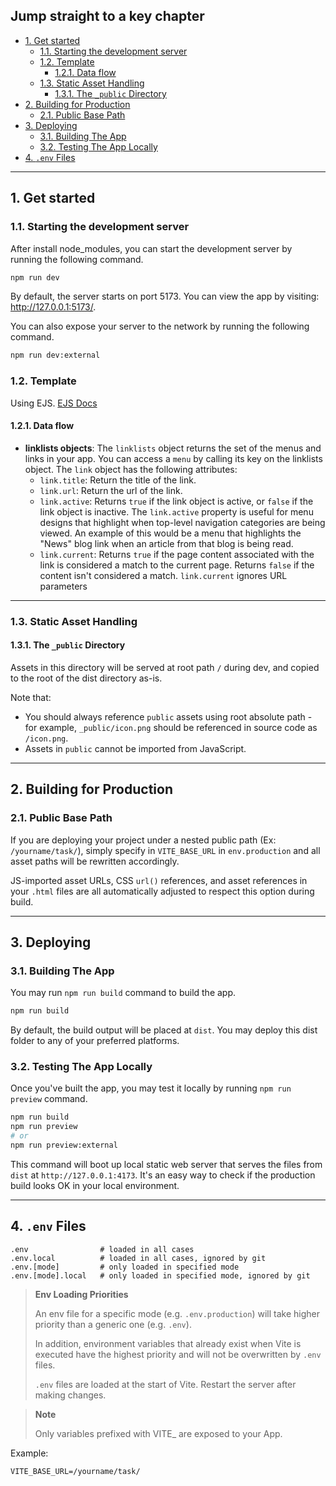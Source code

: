 ## Jump straight to a key chapter

* [1. Get started](#1.-get-started)
  * [1.1. Starting the development server](#1.1.-starting-the-development-server)
  * [1.2. Template](#1.2.-template)
    * [1.2.1. Data flow](#1.2.1.-data-flow)
  * [1.3. Static Asset Handling](#1.3.-static-asset-handling)
    * [1.3.1. The `_public` Directory](#1.3.1.-the-`_public`-directory)
* [2. Building for Production](#2.-building-for-production)
  * [2.1. Public Base Path](#2.1.-public-base-path)
* [3. Deploying](#3.-deploying)
  * [3.1. Building The App](#3.1.-building-the-app)
  * [3.2. Testing The App Locally](#3.2.-testing-the-app-locally)
* [4. `.env` Files](#4.-`.env`-files)

---

## 1. Get started

### 1.1. Starting the development server

After install node_modules, you can start the development server by running the following command.

```sh
npm run dev
```

By default, the server starts on port 5173. You can view the app by visiting: http://127.0.0.1:5173/.

You can also expose your server to the network by running the following command.


```sh
npm run dev:external
```

### 1.2. Template

Using EJS. [EJS Docs](https://ejs.co/)

#### 1.2.1. Data flow

* **linklists objects**: The `linklists` object returns the set of the menus and links in your app. You can access a `menu` by calling its key on the linklists object. The `link` object has the following attributes:
  * `link.title`: Return the title of the link.
  * `link.url`: Return the url of the link.
  * `link.active`: Returns `true` if the link object is active, or `false` if the link object is inactive. The `link.active` property is useful for menu designs that highlight when top-level navigation categories are being viewed. An example of this would be a menu that highlights the "News" blog link when an article from that blog is being read.
  * `link.current`: Returns `true` if the page content associated with the link is considered a match to the current page. Returns `false` if the content isn't considered a match. `link.current` ignores URL parameters

---

### 1.3. Static Asset Handling

#### 1.3.1. The `_public` Directory

Assets in this directory will be served at root path `/` during dev, and copied to the root of the dist directory as-is.

Note that:

* You should always reference `public` assets using root absolute path - for example, `_public/icon.png` should be referenced in source code as `/icon.png`.
* Assets in `public` cannot be imported from JavaScript.

---

## 2. Building for Production

### 2.1. Public Base Path

If you are deploying your project under a nested public path (Ex: `/yourname/task/`), simply specify in `VITE_BASE_URL` in `env.production` and all asset paths will be rewritten accordingly.

JS-imported asset URLs, CSS `url()` references, and asset references in your `.html` files are all automatically adjusted to respect this option during build.

---

## 3. Deploying

### 3.1. Building The App

You may run `npm run build` command to build the app.

```sh
npm run build
```

By default, the build output will be placed at `dist`. You may deploy this dist folder to any of your preferred platforms.

### 3.2. Testing The App Locally

Once you've built the app, you may test it locally by running `npm run preview` command.

```sh
npm run build
npm run preview
# or
npm run preview:external
```

This command will boot up local static web server that serves the files from `dist` at `http://127.0.0.1:4173`. It's an easy way to check if the production build looks OK in your local environment.

---

## 4. `.env` Files

```
.env                # loaded in all cases
.env.local          # loaded in all cases, ignored by git
.env.[mode]         # only loaded in specified mode
.env.[mode].local   # only loaded in specified mode, ignored by git
```

>**Env Loading Priorities**
>
>An env file for a specific mode (e.g. `.env.production`) will take higher priority than a generic one (e.g. `.env`).
>
>In addition, environment variables that already exist when Vite is executed have the highest priority and will not be overwritten by `.env` files.
>
>`.env` files are loaded at the start of Vite. Restart the server after making changes.

>**Note**
>
>Only variables prefixed with VITE_ are exposed to your App.

Example:
```
VITE_BASE_URL=/yourname/task/
```
